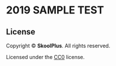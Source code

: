 # 2019 SAMPLE TEST

## License
Copyright &copy; **SkoolPlus**. All rights reserved.

Licensed under the [CC0](LICENSE) license.